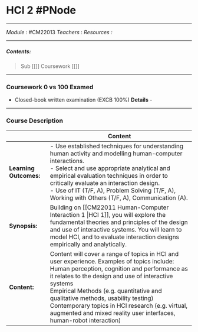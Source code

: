# HCI 2 #PNode
---
*Module :* #CM22013 
*Teachers* : 
*Resources :* 
	
	
---
##### Contents: 
> Sub
> 	[[]]
> Coursework
> 	[[]]
---
### Coursework 0 vs 100 Examed
- Closed-book written examination (EXCB 100%)
	**Details** - 
---
### Course Description
|                        | Content                                                                                                                                                                                                                                                                                                                                                                                                                   |
| ---------------------- | ------------------------------------------------------------------------------------------------------------------------------------------------------------------------------------------------------------------------------------------------------------------------------------------------------------------------------------------------------------------------------------------------------------------------- |
| **Learning Outcomes:** | - Use established techniques for understanding human activity and modelling human-computer interactions.<br>- Select and use appropriate analytical and empirical evaluation techniques in order to critically evaluate an interaction design.<br>- Use of IT (T/F, A), Problem Solving (T/F, A), Working with Others (T/F, A), Communication (A).                                                                        |
| **Synopsis:**          | Building on [[CM22011 Human-Computer Interaction 1 \|HCI 1]], you will explore the fundamental theories and principles of the design and use of interactive systems. You will learn to model HCI, and to evaluate interaction designs empirically and analytically.                                                                                                                                                       |
| **Content:**           | Content will cover a range of topics in HCI and user experience. Examples of topics include: <br>Human perception, cognition and performance as it relates to the design and use of interactive systems <br>Empirical Methods (e.g. quantitative and qualitative methods, usability testing) <br>Contemporary topics in HCI research (e.g. virtual, augmented and mixed reality user interfaces, human-robot interaction) |
